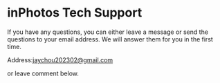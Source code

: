 # inPhotos Tech Support
If you have any questions, you can either leave a message or send the questions to your email address. We will answer them for you in the first time.

Address:jaychou202302@gmail.com

or leave comment below.